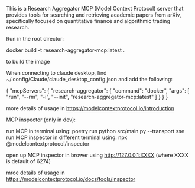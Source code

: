 This is a Research Aggregator MCP (Model Context Protocol) server that provides tools for searching and retrieving academic papers from arXiv, specifically focused on quantitative finance and algorithmic trading research.

Run in the root director:

docker build -t research-aggregator-mcp:latest .

to build the image

When connecting to claude desktop, find ~/.config/Claude/claude_desktop_config.json and add the following:

{
  "mcpServers": {
    "research-aggregator": {
      "command": "docker",
      "args": [
        "run",
        "--rm",
        "-i",
        "--init",
        "research-aggregator-mcp:latest"
      ]
    }
  }
}

more details of usage in https://modelcontextprotocol.io/introduction

MCP inspector (only in dev):

run MCP in terminal using: poetry run python src/main.py --transport sse
run MCP inspector in different terminal using: npx @modelcontextprotocol/inspector

open up MCP inspector in brower using http://127.0.0.1:XXXX (where XXXX is default of 6274)

mroe details of usage in https://modelcontextprotocol.io/docs/tools/inspector